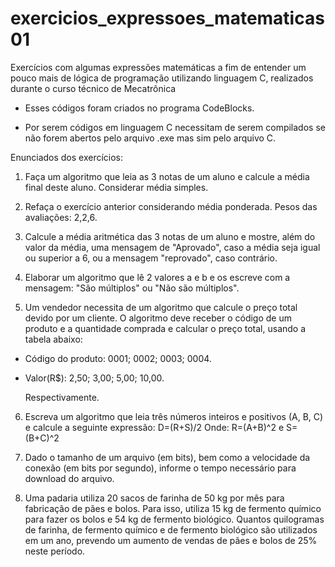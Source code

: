 # exercicios_expressoes_matematicas01

Exercícios com algumas expressões matemáticas a fim de entender um pouco mais de lógica de programação utilizando linguagem C, realizados durante o curso técnico de Mecatrônica

  - Esses códigos foram criados no programa CodeBlocks.

  - Por serem códigos em linguagem C necessitam de serem compilados se não forem abertos pelo arquivo .exe mas sim pelo arquivo C.

Enunciados dos exercícios:

1) Faça um algoritmo que leia as 3 notas de um aluno e calcule a média final deste aluno. Considerar média simples.

2) Refaça o exercício anterior considerando média ponderada. Pesos das avaliações: 2,2,6.

3) Calcule a média aritmética das 3 notas de um aluno e mostre, além do valor da média, uma mensagem de "Aprovado", caso a média seja igual ou superior a 6, ou a mensagem "reprovado", caso contrário.

4) Elaborar um algoritmo que lê 2 valores a e b e os escreve com a mensagem: "São múltiplos" ou "Não são múltiplos".

5) Um vendedor necessita de um algoritmo que calcule o preço total devido por um cliente. O algoritmo deve receber o código de um produto e a quantidade comprada e calcular o preço total, usando a tabela abaixo: 

- Código do produto: 0001; 0002; 0003; 0004.

- Valor(R$): 2,50; 3,00; 5,00; 10,00.

  Respectivamente.

6) Escreva um algoritmo que leia três números inteiros e positivos (A, B, C) e calcule a seguinte expressão:
D=(R+S)/2	Onde:	R=(A+B)^2		e	 S=(B+C)^2

7) Dado o tamanho de um arquivo (em bits), bem como a velocidade da conexão (em bits por segundo), informe o tempo necessário para download do arquivo.

8) Uma padaria utiliza 20 sacos de farinha de 50 kg por mês para fabricação de pães e bolos. Para isso, utiliza 15 kg de fermento químico para fazer os bolos e 54 kg de fermento biológico. Quantos quilogramas de farinha, de fermento químico e de fermento biológico são utilizados em um ano, prevendo um aumento de vendas de pães e bolos de 25% neste período.
